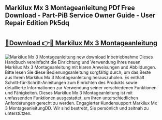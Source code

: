 ## Markilux Mx 3 Montageanleitung PDf Free Download - Part-PiB Service Owner Guide - User Repair Edition Pk5dq

# <h2><a href="http://df7iq56.blite.top/?on=Markilux+Mx+3+Montageanleitung">🔗Download 👉🔴 Markilux Mx 3 Montageanleitung</a></h2>

[![Markilux Mx 3 Montageanleitung new download](https://i.imgur.com/lujVjoI.png)](http://df7iq56.blite.top/?on=Markilux+Mx+3+Montageanleitung)
Inbetriebnahme Dieses Handbuch vereinfacht die Einrichtung und Verwendung Ihres neuen Markilux Mx 3 Montageanleitung mit klaren Anweisungen und Abbildungen. Bitte lesen Sie diese Bedienungsanleitung sorgfältig durch, um das Beste aus Ihrem Markilux Mx 3 Montageanleitung herauszuholen. Es enthält Schritt-für-Schritt-Anleitungen zum Einrichten des Produkts sowie detaillierte Informationen zur Verwendung seiner verschiedenen Funktionen und Fähigkeiten. Dieses Markilux Mx 3 Montageanleitung ist mit umfassenden Funktionen ausgestattet, um Ihren unterschiedlichen Anforderungen gerecht zu werden. Engagierter Kundensupport Markilux Mx 3 MontageanleitungDD. Wir sind bestrebt, Sie persönlich und zeitnah zu unterstützen.
